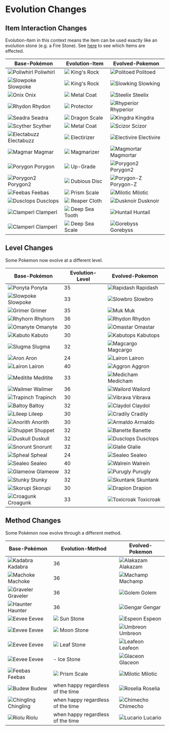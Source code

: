 
# Evolution Changes

## Item Interaction Changes

Evolution-Item in this context means the item can be used exactly like an evolution stone (e.g. a Fire Stone). See [here](item_changes.md#Modified_Items) to see which Items are effected.

Base-Pokémon            | Evolution-Item                      | Evolved-Pokemon
---                     | ---                                 | ---
![][061]     Poliwhirl  | ![][kings-rock]      King's Rock    | ![][186]        Politoed
![][079]     Slowpoke   | ![][kings-rock]      King's Rock    | ![][199]        Slowking
![][095]     Onix       | ![][metal-coat]      Metal Coat     | ![][208]        Steelix
![][112]     Rhydon     | ![][protector]       Protector      | ![][464]        Rhyperior
![][117]     Seadra     | ![][dragon-scale]    Dragon Scale   | ![][230]        Kingdra
![][123]     Scyther    | ![][metal-coat]      Metal Coat     | ![][212]        Scizor
![][125]     Electabuzz | ![][electirizer]     Electirizer    | ![][466]        Electivire
![][126]     Magmar     | ![][magmarizer]      Magmarizer     | ![][467]        Magmortar
![][137]     Porygon    | ![][up-grade]        Up-Grade       | ![][233]        Porygon2
![][233]     Porygon2   | ![][dubious-disc]    Dubious Disc   | ![][474]        Porygon-Z
![][349]     Feebas     | ![][prism-scale]     Prism Scale    | ![][350]        Milotic
![][356]     Dusclops   | ![][reaper-cloth]    Reaper Cloth   | ![][477]        Dusknoir
![][366]     Clamperl   | ![][deep-sea-scale]  Deep Sea Tooth | ![][367]        Huntail
![][366]     Clamperl   | ![][deep-sea-tooth]  Deep Sea Scale | ![][368]        Gorebyss


## Level Changes

Some Pokemon now evolve at a different level.

Base-Pokémon            | Evolution-Level | Evolved-Pokemon
---                     | ---             | ---
![][077]    Ponyta      | 35              | ![][078]    Rapidash
![][079]    Slowpoke    | 33              | ![][080]    Slowbro
![][088]    Grimer      | 35              | ![][089]    Muk
![][111]    Rhyhorn     | 36              | ![][112]    Rhydon
![][138]    Omanyte     | 30              | ![][139]    Omastar
![][140]    Kabuto      | 30              | ![][141]    Kabutops
![][218]    Slugma      | 32              | ![][219]    Magcargo
![][304]    Aron        | 24              | ![][305]    Lairon
![][305]    Lairon      | 40              | ![][306]    Aggron
![][307]    Meditite    | 33              | ![][308]    Medicham
![][320]    Wailmer     | 36              | ![][321]    Wailord
![][328]    Trapinch    | 30              | ![][329]    Vibrava
![][343]    Baltoy      | 32              | ![][344]    Claydol
![][345]    Lileep      | 30              | ![][346]    Cradily
![][347]    Anorith     | 30              | ![][348]    Armaldo
![][353]    Shuppet     | 32              | ![][354]    Banette
![][355]    Duskull     | 32              | ![][356]    Dusclops
![][361]    Snorunt     | 32              | ![][362]    Glalie
![][363]    Spheal      | 24              | ![][364]    Sealeo
![][364]    Sealeo      | 40              | ![][365]    Walrein
![][431]    Glameow     | 32              | ![][432]    Purugly
![][434]    Stunky      | 32              | ![][435]    Skuntank
![][451]    Skorupi     | 30              | ![][452]    Drapion
![][453]    Croagunk    | 33              | ![][454]    Toxicroak

## Method Changes

Some Pokémon now evolve through a different method.

Base-Pokémon            | Evolution-Method                  | Evolved-Pokemon
---                     | ---                               | ---
![][064] Kadabra        | 36                                | ![][065]    Alakazam
![][067] Machoke        | 36                                | ![][068]    Machamp
![][075] Graveler       | 36                                | ![][076]    Golem
![][093] Haunter        | 36                                | ![][094]    Gengar
![][133] Eevee          | ![][sun-stone]      Sun Stone     | ![][196]    Espeon
![][133] Eevee          | ![][moon-stone]      Moon Stone   | ![][197]    Umbreon
![][133] Eevee          | ![][leaf-stone]      Leaf Stone   | ![][470]    Leafeon
![][133] Eevee          |                    - Ice Stone    | ![][471]    Glaceon
![][349] Feebas         | ![][prism-scale]     Prism Scale  | ![][350]    Milotic
![][406] Budew          | when happy regardless of the time | ![][315]    Roselia
![][433] Chingling      | when happy regardless of the time | ![][358]    Chimecho
![][447] Riolu          | when happy regardless of the time | ![][448]    Lucario


[kings-rock]: https://raw.githubusercontent.com/PokeAPI/sprites/master/sprites/items/kings-rock.png
[metal-coat]: https://raw.githubusercontent.com/PokeAPI/sprites/master/sprites/items/metal-coat.png
[protector]: https://raw.githubusercontent.com/PokeAPI/sprites/master/sprites/items/protector.png
[dragon-scale]: https://raw.githubusercontent.com/PokeAPI/sprites/master/sprites/items/dragon-scale.png
[electirizer]: https://raw.githubusercontent.com/PokeAPI/sprites/master/sprites/items/electirizer.png
[magmarizer]: https://raw.githubusercontent.com/PokeAPI/sprites/master/sprites/items/magmarizer.png
[up-grade]: https://raw.githubusercontent.com/PokeAPI/sprites/master/sprites/items/up-grade.png
[dubious-disc]: https://raw.githubusercontent.com/PokeAPI/sprites/master/sprites/items/dubious-disc.png
[prism-scale]: https://raw.githubusercontent.com/PokeAPI/sprites/master/sprites/items/prism-scale.png
[reaper-cloth]: https://raw.githubusercontent.com/PokeAPI/sprites/master/sprites/items/reaper-cloth.png
[deep-sea-scale]: https://raw.githubusercontent.com/PokeAPI/sprites/master/sprites/items/deep-sea-scale.png
[deep-sea-tooth]: https://raw.githubusercontent.com/PokeAPI/sprites/master/sprites/items/deep-sea-tooth.png
[sun-stone]: https://raw.githubusercontent.com/PokeAPI/sprites/master/sprites/items/sun-stone.png
[moon-stone]: https://raw.githubusercontent.com/PokeAPI/sprites/master/sprites/items/moon-stone.png
[leaf-stone]: https://raw.githubusercontent.com/PokeAPI/sprites/master/sprites/items/leaf-stone.png

[001]: https://raw.githubusercontent.com/PokeAPI/sprites/master/sprites/pokemon/1.png "Bulbasaur"
[002]: https://raw.githubusercontent.com/PokeAPI/sprites/master/sprites/pokemon/2.png "Ivysaur"
[003]: https://raw.githubusercontent.com/PokeAPI/sprites/master/sprites/pokemon/3.png "Venusaur"
[004]: https://raw.githubusercontent.com/PokeAPI/sprites/master/sprites/pokemon/4.png "Charmander"
[005]: https://raw.githubusercontent.com/PokeAPI/sprites/master/sprites/pokemon/5.png "Charmeleon"
[006]: https://raw.githubusercontent.com/PokeAPI/sprites/master/sprites/pokemon/6.png "Charizard"
[007]: https://raw.githubusercontent.com/PokeAPI/sprites/master/sprites/pokemon/7.png "Squirtle"
[008]: https://raw.githubusercontent.com/PokeAPI/sprites/master/sprites/pokemon/8.png "Wartortle"
[009]: https://raw.githubusercontent.com/PokeAPI/sprites/master/sprites/pokemon/9.png "Blastoise"
[010]: https://raw.githubusercontent.com/PokeAPI/sprites/master/sprites/pokemon/10.png "Caterpie"
[011]: https://raw.githubusercontent.com/PokeAPI/sprites/master/sprites/pokemon/11.png "Metapod"
[012]: https://raw.githubusercontent.com/PokeAPI/sprites/master/sprites/pokemon/12.png "Butterfree"
[013]: https://raw.githubusercontent.com/PokeAPI/sprites/master/sprites/pokemon/13.png "Weedle"
[014]: https://raw.githubusercontent.com/PokeAPI/sprites/master/sprites/pokemon/14.png "Kakuna"
[015]: https://raw.githubusercontent.com/PokeAPI/sprites/master/sprites/pokemon/15.png "Beedrill"
[016]: https://raw.githubusercontent.com/PokeAPI/sprites/master/sprites/pokemon/16.png "Pidgey"
[017]: https://raw.githubusercontent.com/PokeAPI/sprites/master/sprites/pokemon/17.png "Pidgeotto"
[018]: https://raw.githubusercontent.com/PokeAPI/sprites/master/sprites/pokemon/18.png "Pidgeot"
[019]: https://raw.githubusercontent.com/PokeAPI/sprites/master/sprites/pokemon/19.png "Rattata"
[020]: https://raw.githubusercontent.com/PokeAPI/sprites/master/sprites/pokemon/20.png "Raticate"
[021]: https://raw.githubusercontent.com/PokeAPI/sprites/master/sprites/pokemon/21.png "Spearow"
[022]: https://raw.githubusercontent.com/PokeAPI/sprites/master/sprites/pokemon/22.png "Fearow"
[023]: https://raw.githubusercontent.com/PokeAPI/sprites/master/sprites/pokemon/23.png "Ekans"
[024]: https://raw.githubusercontent.com/PokeAPI/sprites/master/sprites/pokemon/24.png "Arbok"
[025]: https://raw.githubusercontent.com/PokeAPI/sprites/master/sprites/pokemon/25.png "Pikachu"
[026]: https://raw.githubusercontent.com/PokeAPI/sprites/master/sprites/pokemon/26.png "Raichu"
[027]: https://raw.githubusercontent.com/PokeAPI/sprites/master/sprites/pokemon/27.png "Sandshrew"
[028]: https://raw.githubusercontent.com/PokeAPI/sprites/master/sprites/pokemon/28.png "Sandslash"
[029]: https://raw.githubusercontent.com/PokeAPI/sprites/master/sprites/pokemon/29.png "Nidoran♀"
[030]: https://raw.githubusercontent.com/PokeAPI/sprites/master/sprites/pokemon/30.png "Nidorina"
[031]: https://raw.githubusercontent.com/PokeAPI/sprites/master/sprites/pokemon/31.png "Nidoqueen"
[032]: https://raw.githubusercontent.com/PokeAPI/sprites/master/sprites/pokemon/32.png "Nidoran♂"
[033]: https://raw.githubusercontent.com/PokeAPI/sprites/master/sprites/pokemon/33.png "Nidorino"
[034]: https://raw.githubusercontent.com/PokeAPI/sprites/master/sprites/pokemon/34.png "Nidoking"
[035]: https://raw.githubusercontent.com/PokeAPI/sprites/master/sprites/pokemon/35.png "Clefairy"
[036]: https://raw.githubusercontent.com/PokeAPI/sprites/master/sprites/pokemon/36.png "Clefable"
[037]: https://raw.githubusercontent.com/PokeAPI/sprites/master/sprites/pokemon/37.png "Vulpix"
[038]: https://raw.githubusercontent.com/PokeAPI/sprites/master/sprites/pokemon/38.png "Ninetales"
[039]: https://raw.githubusercontent.com/PokeAPI/sprites/master/sprites/pokemon/39.png "Jigglypuff"
[040]: https://raw.githubusercontent.com/PokeAPI/sprites/master/sprites/pokemon/40.png "Wigglytuff"
[041]: https://raw.githubusercontent.com/PokeAPI/sprites/master/sprites/pokemon/41.png "Zubat"
[042]: https://raw.githubusercontent.com/PokeAPI/sprites/master/sprites/pokemon/42.png "Golbat"
[043]: https://raw.githubusercontent.com/PokeAPI/sprites/master/sprites/pokemon/43.png "Oddish"
[044]: https://raw.githubusercontent.com/PokeAPI/sprites/master/sprites/pokemon/44.png "Gloom"
[045]: https://raw.githubusercontent.com/PokeAPI/sprites/master/sprites/pokemon/45.png "Vileplume"
[046]: https://raw.githubusercontent.com/PokeAPI/sprites/master/sprites/pokemon/46.png "Paras"
[047]: https://raw.githubusercontent.com/PokeAPI/sprites/master/sprites/pokemon/47.png "Parasect"
[048]: https://raw.githubusercontent.com/PokeAPI/sprites/master/sprites/pokemon/48.png "Venonat"
[049]: https://raw.githubusercontent.com/PokeAPI/sprites/master/sprites/pokemon/49.png "Venomoth"
[050]: https://raw.githubusercontent.com/PokeAPI/sprites/master/sprites/pokemon/50.png "Diglett"
[051]: https://raw.githubusercontent.com/PokeAPI/sprites/master/sprites/pokemon/51.png "Dugtrio"
[052]: https://raw.githubusercontent.com/PokeAPI/sprites/master/sprites/pokemon/52.png "Meowth"
[053]: https://raw.githubusercontent.com/PokeAPI/sprites/master/sprites/pokemon/53.png "Persian"
[054]: https://raw.githubusercontent.com/PokeAPI/sprites/master/sprites/pokemon/54.png "Psyduck"
[055]: https://raw.githubusercontent.com/PokeAPI/sprites/master/sprites/pokemon/55.png "Golduck"
[056]: https://raw.githubusercontent.com/PokeAPI/sprites/master/sprites/pokemon/56.png "Mankey"
[057]: https://raw.githubusercontent.com/PokeAPI/sprites/master/sprites/pokemon/57.png "Primeape"
[058]: https://raw.githubusercontent.com/PokeAPI/sprites/master/sprites/pokemon/58.png "Growlithe"
[059]: https://raw.githubusercontent.com/PokeAPI/sprites/master/sprites/pokemon/59.png "Arcanine"
[060]: https://raw.githubusercontent.com/PokeAPI/sprites/master/sprites/pokemon/60.png "Poliwag"
[061]: https://raw.githubusercontent.com/PokeAPI/sprites/master/sprites/pokemon/61.png "Poliwhirl"
[062]: https://raw.githubusercontent.com/PokeAPI/sprites/master/sprites/pokemon/62.png "Poliwrath"
[063]: https://raw.githubusercontent.com/PokeAPI/sprites/master/sprites/pokemon/63.png "Abra"
[064]: https://raw.githubusercontent.com/PokeAPI/sprites/master/sprites/pokemon/64.png "Kadabra"
[065]: https://raw.githubusercontent.com/PokeAPI/sprites/master/sprites/pokemon/65.png "Alakazam"
[066]: https://raw.githubusercontent.com/PokeAPI/sprites/master/sprites/pokemon/66.png "Machop"
[067]: https://raw.githubusercontent.com/PokeAPI/sprites/master/sprites/pokemon/67.png "Machoke"
[068]: https://raw.githubusercontent.com/PokeAPI/sprites/master/sprites/pokemon/68.png "Machamp"
[069]: https://raw.githubusercontent.com/PokeAPI/sprites/master/sprites/pokemon/69.png "Bellsprout"
[070]: https://raw.githubusercontent.com/PokeAPI/sprites/master/sprites/pokemon/70.png "Weepinbell"
[071]: https://raw.githubusercontent.com/PokeAPI/sprites/master/sprites/pokemon/71.png "Victreebel"
[072]: https://raw.githubusercontent.com/PokeAPI/sprites/master/sprites/pokemon/72.png "Tentacool"
[073]: https://raw.githubusercontent.com/PokeAPI/sprites/master/sprites/pokemon/73.png "Tentacruel"
[074]: https://raw.githubusercontent.com/PokeAPI/sprites/master/sprites/pokemon/74.png "Geodude"
[075]: https://raw.githubusercontent.com/PokeAPI/sprites/master/sprites/pokemon/75.png "Graveler"
[076]: https://raw.githubusercontent.com/PokeAPI/sprites/master/sprites/pokemon/76.png "Golem"
[077]: https://raw.githubusercontent.com/PokeAPI/sprites/master/sprites/pokemon/77.png "Ponyta"
[078]: https://raw.githubusercontent.com/PokeAPI/sprites/master/sprites/pokemon/78.png "Rapidash"
[079]: https://raw.githubusercontent.com/PokeAPI/sprites/master/sprites/pokemon/79.png "Slowpoke"
[080]: https://raw.githubusercontent.com/PokeAPI/sprites/master/sprites/pokemon/80.png "Slowbro"
[081]: https://raw.githubusercontent.com/PokeAPI/sprites/master/sprites/pokemon/81.png "Magnemite"
[082]: https://raw.githubusercontent.com/PokeAPI/sprites/master/sprites/pokemon/82.png "Magneton"
[083]: https://raw.githubusercontent.com/PokeAPI/sprites/master/sprites/pokemon/83.png "Farfetch'd"
[084]: https://raw.githubusercontent.com/PokeAPI/sprites/master/sprites/pokemon/84.png "Doduo"
[085]: https://raw.githubusercontent.com/PokeAPI/sprites/master/sprites/pokemon/85.png "Dodrio"
[086]: https://raw.githubusercontent.com/PokeAPI/sprites/master/sprites/pokemon/86.png "Seel"
[087]: https://raw.githubusercontent.com/PokeAPI/sprites/master/sprites/pokemon/87.png "Dewgong"
[088]: https://raw.githubusercontent.com/PokeAPI/sprites/master/sprites/pokemon/88.png "Grimer"
[089]: https://raw.githubusercontent.com/PokeAPI/sprites/master/sprites/pokemon/89.png "Muk"
[090]: https://raw.githubusercontent.com/PokeAPI/sprites/master/sprites/pokemon/90.png "Shellder"
[091]: https://raw.githubusercontent.com/PokeAPI/sprites/master/sprites/pokemon/91.png "Cloyster"
[092]: https://raw.githubusercontent.com/PokeAPI/sprites/master/sprites/pokemon/92.png "Gastly"
[093]: https://raw.githubusercontent.com/PokeAPI/sprites/master/sprites/pokemon/93.png "Haunter"
[094]: https://raw.githubusercontent.com/PokeAPI/sprites/master/sprites/pokemon/94.png "Gengar"
[095]: https://raw.githubusercontent.com/PokeAPI/sprites/master/sprites/pokemon/95.png "Onix"
[096]: https://raw.githubusercontent.com/PokeAPI/sprites/master/sprites/pokemon/96.png "Drowzee"
[097]: https://raw.githubusercontent.com/PokeAPI/sprites/master/sprites/pokemon/97.png "Hypno"
[098]: https://raw.githubusercontent.com/PokeAPI/sprites/master/sprites/pokemon/98.png "Krabby"
[099]: https://raw.githubusercontent.com/PokeAPI/sprites/master/sprites/pokemon/99.png "Kingler"
[100]: https://raw.githubusercontent.com/PokeAPI/sprites/master/sprites/pokemon/100.png "Voltorb"
[101]: https://raw.githubusercontent.com/PokeAPI/sprites/master/sprites/pokemon/101.png "Electrode"
[102]: https://raw.githubusercontent.com/PokeAPI/sprites/master/sprites/pokemon/102.png "Exeggcute"
[103]: https://raw.githubusercontent.com/PokeAPI/sprites/master/sprites/pokemon/103.png "Exeggutor"
[104]: https://raw.githubusercontent.com/PokeAPI/sprites/master/sprites/pokemon/104.png "Cubone"
[105]: https://raw.githubusercontent.com/PokeAPI/sprites/master/sprites/pokemon/105.png "Marowak"
[106]: https://raw.githubusercontent.com/PokeAPI/sprites/master/sprites/pokemon/106.png "Hitmonlee"
[107]: https://raw.githubusercontent.com/PokeAPI/sprites/master/sprites/pokemon/107.png "Hitmonchan"
[108]: https://raw.githubusercontent.com/PokeAPI/sprites/master/sprites/pokemon/108.png "Lickitung"
[109]: https://raw.githubusercontent.com/PokeAPI/sprites/master/sprites/pokemon/109.png "Koffing"
[110]: https://raw.githubusercontent.com/PokeAPI/sprites/master/sprites/pokemon/110.png "Weezing"
[111]: https://raw.githubusercontent.com/PokeAPI/sprites/master/sprites/pokemon/111.png "Rhyhorn"
[112]: https://raw.githubusercontent.com/PokeAPI/sprites/master/sprites/pokemon/112.png "Rhydon"
[113]: https://raw.githubusercontent.com/PokeAPI/sprites/master/sprites/pokemon/113.png "Chansey"
[114]: https://raw.githubusercontent.com/PokeAPI/sprites/master/sprites/pokemon/114.png "Tangela"
[115]: https://raw.githubusercontent.com/PokeAPI/sprites/master/sprites/pokemon/115.png "Kangaskhan"
[116]: https://raw.githubusercontent.com/PokeAPI/sprites/master/sprites/pokemon/116.png "Horsea"
[117]: https://raw.githubusercontent.com/PokeAPI/sprites/master/sprites/pokemon/117.png "Seadra"
[118]: https://raw.githubusercontent.com/PokeAPI/sprites/master/sprites/pokemon/118.png "Goldeen"
[119]: https://raw.githubusercontent.com/PokeAPI/sprites/master/sprites/pokemon/119.png "Seaking"
[120]: https://raw.githubusercontent.com/PokeAPI/sprites/master/sprites/pokemon/120.png "Staryu"
[121]: https://raw.githubusercontent.com/PokeAPI/sprites/master/sprites/pokemon/121.png "Starmie"
[122]: https://raw.githubusercontent.com/PokeAPI/sprites/master/sprites/pokemon/122.png "Mr. Mime"
[123]: https://raw.githubusercontent.com/PokeAPI/sprites/master/sprites/pokemon/123.png "Scyther"
[124]: https://raw.githubusercontent.com/PokeAPI/sprites/master/sprites/pokemon/124.png "Jynx"
[125]: https://raw.githubusercontent.com/PokeAPI/sprites/master/sprites/pokemon/125.png "Electabuzz"
[126]: https://raw.githubusercontent.com/PokeAPI/sprites/master/sprites/pokemon/126.png "Magmar"
[127]: https://raw.githubusercontent.com/PokeAPI/sprites/master/sprites/pokemon/127.png "Pinsir"
[128]: https://raw.githubusercontent.com/PokeAPI/sprites/master/sprites/pokemon/128.png "Tauros"
[129]: https://raw.githubusercontent.com/PokeAPI/sprites/master/sprites/pokemon/129.png "Magikarp"
[130]: https://raw.githubusercontent.com/PokeAPI/sprites/master/sprites/pokemon/130.png "Gyarados"
[131]: https://raw.githubusercontent.com/PokeAPI/sprites/master/sprites/pokemon/131.png "Lapras"
[132]: https://raw.githubusercontent.com/PokeAPI/sprites/master/sprites/pokemon/132.png "Ditto"
[133]: https://raw.githubusercontent.com/PokeAPI/sprites/master/sprites/pokemon/133.png "Eevee"
[134]: https://raw.githubusercontent.com/PokeAPI/sprites/master/sprites/pokemon/134.png "Vaporeon"
[135]: https://raw.githubusercontent.com/PokeAPI/sprites/master/sprites/pokemon/135.png "Jolteon"
[136]: https://raw.githubusercontent.com/PokeAPI/sprites/master/sprites/pokemon/136.png "Flareon"
[137]: https://raw.githubusercontent.com/PokeAPI/sprites/master/sprites/pokemon/137.png "Porygon"
[138]: https://raw.githubusercontent.com/PokeAPI/sprites/master/sprites/pokemon/138.png "Omanyte"
[139]: https://raw.githubusercontent.com/PokeAPI/sprites/master/sprites/pokemon/139.png "Omastar"
[140]: https://raw.githubusercontent.com/PokeAPI/sprites/master/sprites/pokemon/140.png "Kabuto"
[141]: https://raw.githubusercontent.com/PokeAPI/sprites/master/sprites/pokemon/141.png "Kabutops"
[142]: https://raw.githubusercontent.com/PokeAPI/sprites/master/sprites/pokemon/142.png "Aerodactyl"
[143]: https://raw.githubusercontent.com/PokeAPI/sprites/master/sprites/pokemon/143.png "Snorlax"
[144]: https://raw.githubusercontent.com/PokeAPI/sprites/master/sprites/pokemon/144.png "Articuno"
[145]: https://raw.githubusercontent.com/PokeAPI/sprites/master/sprites/pokemon/145.png "Zapdos"
[146]: https://raw.githubusercontent.com/PokeAPI/sprites/master/sprites/pokemon/146.png "Moltres"
[147]: https://raw.githubusercontent.com/PokeAPI/sprites/master/sprites/pokemon/147.png "Dratini"
[148]: https://raw.githubusercontent.com/PokeAPI/sprites/master/sprites/pokemon/148.png "Dragonair"
[149]: https://raw.githubusercontent.com/PokeAPI/sprites/master/sprites/pokemon/149.png "Dragonite"
[150]: https://raw.githubusercontent.com/PokeAPI/sprites/master/sprites/pokemon/150.png "Mewtwo"
[151]: https://raw.githubusercontent.com/PokeAPI/sprites/master/sprites/pokemon/151.png "Mew"
[152]: https://raw.githubusercontent.com/PokeAPI/sprites/master/sprites/pokemon/152.png "Chikorita"
[153]: https://raw.githubusercontent.com/PokeAPI/sprites/master/sprites/pokemon/153.png "Bayleef"
[154]: https://raw.githubusercontent.com/PokeAPI/sprites/master/sprites/pokemon/154.png "Meganium"
[155]: https://raw.githubusercontent.com/PokeAPI/sprites/master/sprites/pokemon/155.png "Cyndaquil"
[156]: https://raw.githubusercontent.com/PokeAPI/sprites/master/sprites/pokemon/156.png "Quilava"
[157]: https://raw.githubusercontent.com/PokeAPI/sprites/master/sprites/pokemon/157.png "Typhlosion"
[158]: https://raw.githubusercontent.com/PokeAPI/sprites/master/sprites/pokemon/158.png "Totodile"
[159]: https://raw.githubusercontent.com/PokeAPI/sprites/master/sprites/pokemon/159.png "Croconaw"
[160]: https://raw.githubusercontent.com/PokeAPI/sprites/master/sprites/pokemon/160.png "Feraligatr"
[161]: https://raw.githubusercontent.com/PokeAPI/sprites/master/sprites/pokemon/161.png "Sentret"
[162]: https://raw.githubusercontent.com/PokeAPI/sprites/master/sprites/pokemon/162.png "Furret"
[163]: https://raw.githubusercontent.com/PokeAPI/sprites/master/sprites/pokemon/163.png "Hoothoot"
[164]: https://raw.githubusercontent.com/PokeAPI/sprites/master/sprites/pokemon/164.png "Noctowl"
[165]: https://raw.githubusercontent.com/PokeAPI/sprites/master/sprites/pokemon/165.png "Ledyba"
[166]: https://raw.githubusercontent.com/PokeAPI/sprites/master/sprites/pokemon/166.png "Ledian"
[167]: https://raw.githubusercontent.com/PokeAPI/sprites/master/sprites/pokemon/167.png "Spinarak"
[168]: https://raw.githubusercontent.com/PokeAPI/sprites/master/sprites/pokemon/168.png "Ariados"
[169]: https://raw.githubusercontent.com/PokeAPI/sprites/master/sprites/pokemon/169.png "Crobat"
[170]: https://raw.githubusercontent.com/PokeAPI/sprites/master/sprites/pokemon/170.png "Chinchou"
[171]: https://raw.githubusercontent.com/PokeAPI/sprites/master/sprites/pokemon/171.png "Lanturn"
[172]: https://raw.githubusercontent.com/PokeAPI/sprites/master/sprites/pokemon/172.png "Pichu"
[173]: https://raw.githubusercontent.com/PokeAPI/sprites/master/sprites/pokemon/173.png "Cleffa"
[174]: https://raw.githubusercontent.com/PokeAPI/sprites/master/sprites/pokemon/174.png "Igglybuff"
[175]: https://raw.githubusercontent.com/PokeAPI/sprites/master/sprites/pokemon/175.png "Togepi"
[176]: https://raw.githubusercontent.com/PokeAPI/sprites/master/sprites/pokemon/176.png "Togetic"
[177]: https://raw.githubusercontent.com/PokeAPI/sprites/master/sprites/pokemon/177.png "Natu"
[178]: https://raw.githubusercontent.com/PokeAPI/sprites/master/sprites/pokemon/178.png "Xatu"
[179]: https://raw.githubusercontent.com/PokeAPI/sprites/master/sprites/pokemon/179.png "Mareep"
[180]: https://raw.githubusercontent.com/PokeAPI/sprites/master/sprites/pokemon/180.png "Flaaffy"
[181]: https://raw.githubusercontent.com/PokeAPI/sprites/master/sprites/pokemon/181.png "Ampharos"
[182]: https://raw.githubusercontent.com/PokeAPI/sprites/master/sprites/pokemon/182.png "Bellossom"
[183]: https://raw.githubusercontent.com/PokeAPI/sprites/master/sprites/pokemon/183.png "Marill"
[184]: https://raw.githubusercontent.com/PokeAPI/sprites/master/sprites/pokemon/184.png "Azumarill"
[185]: https://raw.githubusercontent.com/PokeAPI/sprites/master/sprites/pokemon/185.png "Sudowoodo"
[186]: https://raw.githubusercontent.com/PokeAPI/sprites/master/sprites/pokemon/186.png "Politoed"
[187]: https://raw.githubusercontent.com/PokeAPI/sprites/master/sprites/pokemon/187.png "Hoppip"
[188]: https://raw.githubusercontent.com/PokeAPI/sprites/master/sprites/pokemon/188.png "Skiploom"
[189]: https://raw.githubusercontent.com/PokeAPI/sprites/master/sprites/pokemon/189.png "Jumpluff"
[190]: https://raw.githubusercontent.com/PokeAPI/sprites/master/sprites/pokemon/190.png "Aipom"
[191]: https://raw.githubusercontent.com/PokeAPI/sprites/master/sprites/pokemon/191.png "Sunkern"
[192]: https://raw.githubusercontent.com/PokeAPI/sprites/master/sprites/pokemon/192.png "Sunflora"
[193]: https://raw.githubusercontent.com/PokeAPI/sprites/master/sprites/pokemon/193.png "Yanma"
[194]: https://raw.githubusercontent.com/PokeAPI/sprites/master/sprites/pokemon/194.png "Wooper"
[195]: https://raw.githubusercontent.com/PokeAPI/sprites/master/sprites/pokemon/195.png "Quagsire"
[196]: https://raw.githubusercontent.com/PokeAPI/sprites/master/sprites/pokemon/196.png "Espeon"
[197]: https://raw.githubusercontent.com/PokeAPI/sprites/master/sprites/pokemon/197.png "Umbreon"
[198]: https://raw.githubusercontent.com/PokeAPI/sprites/master/sprites/pokemon/198.png "Murkrow"
[199]: https://raw.githubusercontent.com/PokeAPI/sprites/master/sprites/pokemon/199.png "Slowking"
[200]: https://raw.githubusercontent.com/PokeAPI/sprites/master/sprites/pokemon/200.png "Misdreavus"
[201]: https://raw.githubusercontent.com/PokeAPI/sprites/master/sprites/pokemon/201.png "Unown"
[202]: https://raw.githubusercontent.com/PokeAPI/sprites/master/sprites/pokemon/202.png "Wobbuffet"
[203]: https://raw.githubusercontent.com/PokeAPI/sprites/master/sprites/pokemon/203.png "Girafarig"
[204]: https://raw.githubusercontent.com/PokeAPI/sprites/master/sprites/pokemon/204.png "Pineco"
[205]: https://raw.githubusercontent.com/PokeAPI/sprites/master/sprites/pokemon/205.png "Forretress"
[206]: https://raw.githubusercontent.com/PokeAPI/sprites/master/sprites/pokemon/206.png "Dunsparce"
[207]: https://raw.githubusercontent.com/PokeAPI/sprites/master/sprites/pokemon/207.png "Gligar"
[208]: https://raw.githubusercontent.com/PokeAPI/sprites/master/sprites/pokemon/208.png "Steelix"
[209]: https://raw.githubusercontent.com/PokeAPI/sprites/master/sprites/pokemon/209.png "Snubbull"
[210]: https://raw.githubusercontent.com/PokeAPI/sprites/master/sprites/pokemon/210.png "Granbull"
[211]: https://raw.githubusercontent.com/PokeAPI/sprites/master/sprites/pokemon/211.png "Qwilfish"
[212]: https://raw.githubusercontent.com/PokeAPI/sprites/master/sprites/pokemon/212.png "Scizor"
[213]: https://raw.githubusercontent.com/PokeAPI/sprites/master/sprites/pokemon/213.png "Shuckle"
[214]: https://raw.githubusercontent.com/PokeAPI/sprites/master/sprites/pokemon/214.png "Heracross"
[215]: https://raw.githubusercontent.com/PokeAPI/sprites/master/sprites/pokemon/215.png "Sneasel"
[216]: https://raw.githubusercontent.com/PokeAPI/sprites/master/sprites/pokemon/216.png "Teddiursa"
[217]: https://raw.githubusercontent.com/PokeAPI/sprites/master/sprites/pokemon/217.png "Ursaring"
[218]: https://raw.githubusercontent.com/PokeAPI/sprites/master/sprites/pokemon/218.png "Slugma"
[219]: https://raw.githubusercontent.com/PokeAPI/sprites/master/sprites/pokemon/219.png "Magcargo"
[220]: https://raw.githubusercontent.com/PokeAPI/sprites/master/sprites/pokemon/220.png "Swinub"
[221]: https://raw.githubusercontent.com/PokeAPI/sprites/master/sprites/pokemon/221.png "Piloswine"
[222]: https://raw.githubusercontent.com/PokeAPI/sprites/master/sprites/pokemon/222.png "Corsola"
[223]: https://raw.githubusercontent.com/PokeAPI/sprites/master/sprites/pokemon/223.png "Remoraid"
[224]: https://raw.githubusercontent.com/PokeAPI/sprites/master/sprites/pokemon/224.png "Octillery"
[225]: https://raw.githubusercontent.com/PokeAPI/sprites/master/sprites/pokemon/225.png "Delibird"
[226]: https://raw.githubusercontent.com/PokeAPI/sprites/master/sprites/pokemon/226.png "Mantine"
[227]: https://raw.githubusercontent.com/PokeAPI/sprites/master/sprites/pokemon/227.png "Skarmory"
[228]: https://raw.githubusercontent.com/PokeAPI/sprites/master/sprites/pokemon/228.png "Houndour"
[229]: https://raw.githubusercontent.com/PokeAPI/sprites/master/sprites/pokemon/229.png "Houndoom"
[230]: https://raw.githubusercontent.com/PokeAPI/sprites/master/sprites/pokemon/230.png "Kingdra"
[231]: https://raw.githubusercontent.com/PokeAPI/sprites/master/sprites/pokemon/231.png "Phanpy"
[232]: https://raw.githubusercontent.com/PokeAPI/sprites/master/sprites/pokemon/232.png "Donphan"
[233]: https://raw.githubusercontent.com/PokeAPI/sprites/master/sprites/pokemon/233.png "Porygon2"
[234]: https://raw.githubusercontent.com/PokeAPI/sprites/master/sprites/pokemon/234.png "Stantler"
[235]: https://raw.githubusercontent.com/PokeAPI/sprites/master/sprites/pokemon/235.png "Smeargle"
[236]: https://raw.githubusercontent.com/PokeAPI/sprites/master/sprites/pokemon/236.png "Tyrogue"
[237]: https://raw.githubusercontent.com/PokeAPI/sprites/master/sprites/pokemon/237.png "Hitmontop"
[238]: https://raw.githubusercontent.com/PokeAPI/sprites/master/sprites/pokemon/238.png "Smoochum"
[239]: https://raw.githubusercontent.com/PokeAPI/sprites/master/sprites/pokemon/239.png "Elekid"
[240]: https://raw.githubusercontent.com/PokeAPI/sprites/master/sprites/pokemon/240.png "Magby"
[241]: https://raw.githubusercontent.com/PokeAPI/sprites/master/sprites/pokemon/241.png "Miltank"
[242]: https://raw.githubusercontent.com/PokeAPI/sprites/master/sprites/pokemon/242.png "Blissey"
[243]: https://raw.githubusercontent.com/PokeAPI/sprites/master/sprites/pokemon/243.png "Raikou"
[244]: https://raw.githubusercontent.com/PokeAPI/sprites/master/sprites/pokemon/244.png "Entei"
[245]: https://raw.githubusercontent.com/PokeAPI/sprites/master/sprites/pokemon/245.png "Suicune"
[246]: https://raw.githubusercontent.com/PokeAPI/sprites/master/sprites/pokemon/246.png "Larvitar"
[247]: https://raw.githubusercontent.com/PokeAPI/sprites/master/sprites/pokemon/247.png "Pupitar"
[248]: https://raw.githubusercontent.com/PokeAPI/sprites/master/sprites/pokemon/248.png "Tyranitar"
[249]: https://raw.githubusercontent.com/PokeAPI/sprites/master/sprites/pokemon/249.png "Lugia"
[250]: https://raw.githubusercontent.com/PokeAPI/sprites/master/sprites/pokemon/250.png "Ho-Oh"
[251]: https://raw.githubusercontent.com/PokeAPI/sprites/master/sprites/pokemon/251.png "Celebi"
[252]: https://raw.githubusercontent.com/PokeAPI/sprites/master/sprites/pokemon/252.png "Treecko"
[253]: https://raw.githubusercontent.com/PokeAPI/sprites/master/sprites/pokemon/253.png "Grovyle"
[254]: https://raw.githubusercontent.com/PokeAPI/sprites/master/sprites/pokemon/254.png "Sceptile"
[255]: https://raw.githubusercontent.com/PokeAPI/sprites/master/sprites/pokemon/255.png "Torchic"
[256]: https://raw.githubusercontent.com/PokeAPI/sprites/master/sprites/pokemon/256.png "Combusken"
[257]: https://raw.githubusercontent.com/PokeAPI/sprites/master/sprites/pokemon/257.png "Blaziken"
[258]: https://raw.githubusercontent.com/PokeAPI/sprites/master/sprites/pokemon/258.png "Mudkip"
[259]: https://raw.githubusercontent.com/PokeAPI/sprites/master/sprites/pokemon/259.png "Marshtomp"
[260]: https://raw.githubusercontent.com/PokeAPI/sprites/master/sprites/pokemon/260.png "Swampert"
[261]: https://raw.githubusercontent.com/PokeAPI/sprites/master/sprites/pokemon/261.png "Poochyena"
[262]: https://raw.githubusercontent.com/PokeAPI/sprites/master/sprites/pokemon/262.png "Mightyena"
[263]: https://raw.githubusercontent.com/PokeAPI/sprites/master/sprites/pokemon/263.png "Zigzagoon"
[264]: https://raw.githubusercontent.com/PokeAPI/sprites/master/sprites/pokemon/264.png "Linoone"
[265]: https://raw.githubusercontent.com/PokeAPI/sprites/master/sprites/pokemon/265.png "Wurmple"
[266]: https://raw.githubusercontent.com/PokeAPI/sprites/master/sprites/pokemon/266.png "Silcoon"
[267]: https://raw.githubusercontent.com/PokeAPI/sprites/master/sprites/pokemon/267.png "Beautifly"
[268]: https://raw.githubusercontent.com/PokeAPI/sprites/master/sprites/pokemon/268.png "Cascoon"
[269]: https://raw.githubusercontent.com/PokeAPI/sprites/master/sprites/pokemon/269.png "Dustox"
[270]: https://raw.githubusercontent.com/PokeAPI/sprites/master/sprites/pokemon/270.png "Lotad"
[271]: https://raw.githubusercontent.com/PokeAPI/sprites/master/sprites/pokemon/271.png "Lombre"
[272]: https://raw.githubusercontent.com/PokeAPI/sprites/master/sprites/pokemon/272.png "Ludicolo"
[273]: https://raw.githubusercontent.com/PokeAPI/sprites/master/sprites/pokemon/273.png "Seedot"
[274]: https://raw.githubusercontent.com/PokeAPI/sprites/master/sprites/pokemon/274.png "Nuzleaf"
[275]: https://raw.githubusercontent.com/PokeAPI/sprites/master/sprites/pokemon/275.png "Shiftry"
[276]: https://raw.githubusercontent.com/PokeAPI/sprites/master/sprites/pokemon/276.png "Taillow"
[277]: https://raw.githubusercontent.com/PokeAPI/sprites/master/sprites/pokemon/277.png "Swellow"
[278]: https://raw.githubusercontent.com/PokeAPI/sprites/master/sprites/pokemon/278.png "Wingull"
[279]: https://raw.githubusercontent.com/PokeAPI/sprites/master/sprites/pokemon/279.png "Pelipper"
[280]: https://raw.githubusercontent.com/PokeAPI/sprites/master/sprites/pokemon/280.png "Ralts"
[281]: https://raw.githubusercontent.com/PokeAPI/sprites/master/sprites/pokemon/281.png "Kirlia"
[282]: https://raw.githubusercontent.com/PokeAPI/sprites/master/sprites/pokemon/282.png "Gardevoir"
[283]: https://raw.githubusercontent.com/PokeAPI/sprites/master/sprites/pokemon/283.png "Surskit"
[284]: https://raw.githubusercontent.com/PokeAPI/sprites/master/sprites/pokemon/284.png "Masquerain"
[285]: https://raw.githubusercontent.com/PokeAPI/sprites/master/sprites/pokemon/285.png "Shroomish"
[286]: https://raw.githubusercontent.com/PokeAPI/sprites/master/sprites/pokemon/286.png "Breloom"
[287]: https://raw.githubusercontent.com/PokeAPI/sprites/master/sprites/pokemon/287.png "Slakoth"
[288]: https://raw.githubusercontent.com/PokeAPI/sprites/master/sprites/pokemon/288.png "Vigoroth"
[289]: https://raw.githubusercontent.com/PokeAPI/sprites/master/sprites/pokemon/289.png "Slaking"
[290]: https://raw.githubusercontent.com/PokeAPI/sprites/master/sprites/pokemon/290.png "Nincada"
[291]: https://raw.githubusercontent.com/PokeAPI/sprites/master/sprites/pokemon/291.png "Ninjask"
[292]: https://raw.githubusercontent.com/PokeAPI/sprites/master/sprites/pokemon/292.png "Shedinja"
[293]: https://raw.githubusercontent.com/PokeAPI/sprites/master/sprites/pokemon/293.png "Whismur"
[294]: https://raw.githubusercontent.com/PokeAPI/sprites/master/sprites/pokemon/294.png "Loudred"
[295]: https://raw.githubusercontent.com/PokeAPI/sprites/master/sprites/pokemon/295.png "Exploud"
[296]: https://raw.githubusercontent.com/PokeAPI/sprites/master/sprites/pokemon/296.png "Makuhita"
[297]: https://raw.githubusercontent.com/PokeAPI/sprites/master/sprites/pokemon/297.png "Hariyama"
[298]: https://raw.githubusercontent.com/PokeAPI/sprites/master/sprites/pokemon/298.png "Azurill"
[299]: https://raw.githubusercontent.com/PokeAPI/sprites/master/sprites/pokemon/299.png "Nosepass"
[300]: https://raw.githubusercontent.com/PokeAPI/sprites/master/sprites/pokemon/300.png "Skitty"
[301]: https://raw.githubusercontent.com/PokeAPI/sprites/master/sprites/pokemon/301.png "Delcatty"
[302]: https://raw.githubusercontent.com/PokeAPI/sprites/master/sprites/pokemon/302.png "Sableye"
[303]: https://raw.githubusercontent.com/PokeAPI/sprites/master/sprites/pokemon/303.png "Mawile"
[304]: https://raw.githubusercontent.com/PokeAPI/sprites/master/sprites/pokemon/304.png "Aron"
[305]: https://raw.githubusercontent.com/PokeAPI/sprites/master/sprites/pokemon/305.png "Lairon"
[306]: https://raw.githubusercontent.com/PokeAPI/sprites/master/sprites/pokemon/306.png "Aggron"
[307]: https://raw.githubusercontent.com/PokeAPI/sprites/master/sprites/pokemon/307.png "Meditite"
[308]: https://raw.githubusercontent.com/PokeAPI/sprites/master/sprites/pokemon/308.png "Medicham"
[309]: https://raw.githubusercontent.com/PokeAPI/sprites/master/sprites/pokemon/309.png "Electrike"
[310]: https://raw.githubusercontent.com/PokeAPI/sprites/master/sprites/pokemon/310.png "Manectric"
[311]: https://raw.githubusercontent.com/PokeAPI/sprites/master/sprites/pokemon/311.png "Plusle"
[312]: https://raw.githubusercontent.com/PokeAPI/sprites/master/sprites/pokemon/312.png "Minun"
[313]: https://raw.githubusercontent.com/PokeAPI/sprites/master/sprites/pokemon/313.png "Volbeat"
[314]: https://raw.githubusercontent.com/PokeAPI/sprites/master/sprites/pokemon/314.png "Illumise"
[315]: https://raw.githubusercontent.com/PokeAPI/sprites/master/sprites/pokemon/315.png "Roselia"
[316]: https://raw.githubusercontent.com/PokeAPI/sprites/master/sprites/pokemon/316.png "Gulpin"
[317]: https://raw.githubusercontent.com/PokeAPI/sprites/master/sprites/pokemon/317.png "Swalot"
[318]: https://raw.githubusercontent.com/PokeAPI/sprites/master/sprites/pokemon/318.png "Carvanha"
[319]: https://raw.githubusercontent.com/PokeAPI/sprites/master/sprites/pokemon/319.png "Sharpedo"
[320]: https://raw.githubusercontent.com/PokeAPI/sprites/master/sprites/pokemon/320.png "Wailmer"
[321]: https://raw.githubusercontent.com/PokeAPI/sprites/master/sprites/pokemon/321.png "Wailord"
[322]: https://raw.githubusercontent.com/PokeAPI/sprites/master/sprites/pokemon/322.png "Numel"
[323]: https://raw.githubusercontent.com/PokeAPI/sprites/master/sprites/pokemon/323.png "Camerupt"
[324]: https://raw.githubusercontent.com/PokeAPI/sprites/master/sprites/pokemon/324.png "Torkoal"
[325]: https://raw.githubusercontent.com/PokeAPI/sprites/master/sprites/pokemon/325.png "Spoink"
[326]: https://raw.githubusercontent.com/PokeAPI/sprites/master/sprites/pokemon/326.png "Grumpig"
[327]: https://raw.githubusercontent.com/PokeAPI/sprites/master/sprites/pokemon/327.png "Spinda"
[328]: https://raw.githubusercontent.com/PokeAPI/sprites/master/sprites/pokemon/328.png "Trapinch"
[329]: https://raw.githubusercontent.com/PokeAPI/sprites/master/sprites/pokemon/329.png "Vibrava"
[330]: https://raw.githubusercontent.com/PokeAPI/sprites/master/sprites/pokemon/330.png "Flygon"
[331]: https://raw.githubusercontent.com/PokeAPI/sprites/master/sprites/pokemon/331.png "Cacnea"
[332]: https://raw.githubusercontent.com/PokeAPI/sprites/master/sprites/pokemon/332.png "Cacturne"
[333]: https://raw.githubusercontent.com/PokeAPI/sprites/master/sprites/pokemon/333.png "Swablu"
[334]: https://raw.githubusercontent.com/PokeAPI/sprites/master/sprites/pokemon/334.png "Altaria"
[335]: https://raw.githubusercontent.com/PokeAPI/sprites/master/sprites/pokemon/335.png "Zangoose"
[336]: https://raw.githubusercontent.com/PokeAPI/sprites/master/sprites/pokemon/336.png "Seviper"
[337]: https://raw.githubusercontent.com/PokeAPI/sprites/master/sprites/pokemon/337.png "Lunatone"
[338]: https://raw.githubusercontent.com/PokeAPI/sprites/master/sprites/pokemon/338.png "Solrock"
[339]: https://raw.githubusercontent.com/PokeAPI/sprites/master/sprites/pokemon/339.png "Barboach"
[340]: https://raw.githubusercontent.com/PokeAPI/sprites/master/sprites/pokemon/340.png "Whiscash"
[341]: https://raw.githubusercontent.com/PokeAPI/sprites/master/sprites/pokemon/341.png "Corphish"
[342]: https://raw.githubusercontent.com/PokeAPI/sprites/master/sprites/pokemon/342.png "Crawdaunt"
[343]: https://raw.githubusercontent.com/PokeAPI/sprites/master/sprites/pokemon/343.png "Baltoy"
[344]: https://raw.githubusercontent.com/PokeAPI/sprites/master/sprites/pokemon/344.png "Claydol"
[345]: https://raw.githubusercontent.com/PokeAPI/sprites/master/sprites/pokemon/345.png "Lileep"
[346]: https://raw.githubusercontent.com/PokeAPI/sprites/master/sprites/pokemon/346.png "Cradily"
[347]: https://raw.githubusercontent.com/PokeAPI/sprites/master/sprites/pokemon/347.png "Anorith"
[348]: https://raw.githubusercontent.com/PokeAPI/sprites/master/sprites/pokemon/348.png "Armaldo"
[349]: https://raw.githubusercontent.com/PokeAPI/sprites/master/sprites/pokemon/349.png "Feebas"
[350]: https://raw.githubusercontent.com/PokeAPI/sprites/master/sprites/pokemon/350.png "Milotic"
[351]: https://raw.githubusercontent.com/PokeAPI/sprites/master/sprites/pokemon/351.png "Castform"
[352]: https://raw.githubusercontent.com/PokeAPI/sprites/master/sprites/pokemon/352.png "Kecleon"
[353]: https://raw.githubusercontent.com/PokeAPI/sprites/master/sprites/pokemon/353.png "Shuppet"
[354]: https://raw.githubusercontent.com/PokeAPI/sprites/master/sprites/pokemon/354.png "Banette"
[355]: https://raw.githubusercontent.com/PokeAPI/sprites/master/sprites/pokemon/355.png "Duskull"
[356]: https://raw.githubusercontent.com/PokeAPI/sprites/master/sprites/pokemon/356.png "Dusclops"
[357]: https://raw.githubusercontent.com/PokeAPI/sprites/master/sprites/pokemon/357.png "Tropius"
[358]: https://raw.githubusercontent.com/PokeAPI/sprites/master/sprites/pokemon/358.png "Chimecho"
[359]: https://raw.githubusercontent.com/PokeAPI/sprites/master/sprites/pokemon/359.png "Absol"
[360]: https://raw.githubusercontent.com/PokeAPI/sprites/master/sprites/pokemon/360.png "Wynaut"
[361]: https://raw.githubusercontent.com/PokeAPI/sprites/master/sprites/pokemon/361.png "Snorunt"
[362]: https://raw.githubusercontent.com/PokeAPI/sprites/master/sprites/pokemon/362.png "Glalie"
[363]: https://raw.githubusercontent.com/PokeAPI/sprites/master/sprites/pokemon/363.png "Spheal"
[364]: https://raw.githubusercontent.com/PokeAPI/sprites/master/sprites/pokemon/364.png "Sealeo"
[365]: https://raw.githubusercontent.com/PokeAPI/sprites/master/sprites/pokemon/365.png "Walrein"
[366]: https://raw.githubusercontent.com/PokeAPI/sprites/master/sprites/pokemon/366.png "Clamperl"
[367]: https://raw.githubusercontent.com/PokeAPI/sprites/master/sprites/pokemon/367.png "Huntail"
[368]: https://raw.githubusercontent.com/PokeAPI/sprites/master/sprites/pokemon/368.png "Gorebyss"
[369]: https://raw.githubusercontent.com/PokeAPI/sprites/master/sprites/pokemon/369.png "Relicanth"
[370]: https://raw.githubusercontent.com/PokeAPI/sprites/master/sprites/pokemon/370.png "Luvdisc"
[371]: https://raw.githubusercontent.com/PokeAPI/sprites/master/sprites/pokemon/371.png "Bagon"
[372]: https://raw.githubusercontent.com/PokeAPI/sprites/master/sprites/pokemon/372.png "Shelgon"
[373]: https://raw.githubusercontent.com/PokeAPI/sprites/master/sprites/pokemon/373.png "Salamence"
[374]: https://raw.githubusercontent.com/PokeAPI/sprites/master/sprites/pokemon/374.png "Beldum"
[375]: https://raw.githubusercontent.com/PokeAPI/sprites/master/sprites/pokemon/375.png "Metang"
[376]: https://raw.githubusercontent.com/PokeAPI/sprites/master/sprites/pokemon/376.png "Metagross"
[377]: https://raw.githubusercontent.com/PokeAPI/sprites/master/sprites/pokemon/377.png "Regirock"
[378]: https://raw.githubusercontent.com/PokeAPI/sprites/master/sprites/pokemon/378.png "Regice"
[379]: https://raw.githubusercontent.com/PokeAPI/sprites/master/sprites/pokemon/379.png "Registeel"
[380]: https://raw.githubusercontent.com/PokeAPI/sprites/master/sprites/pokemon/380.png "Latias"
[381]: https://raw.githubusercontent.com/PokeAPI/sprites/master/sprites/pokemon/381.png "Latios"
[382]: https://raw.githubusercontent.com/PokeAPI/sprites/master/sprites/pokemon/382.png "Kyogre"
[383]: https://raw.githubusercontent.com/PokeAPI/sprites/master/sprites/pokemon/383.png "Groudon"
[384]: https://raw.githubusercontent.com/PokeAPI/sprites/master/sprites/pokemon/384.png "Rayquaza"
[385]: https://raw.githubusercontent.com/PokeAPI/sprites/master/sprites/pokemon/385.png "Jirachi"
[386]: https://raw.githubusercontent.com/PokeAPI/sprites/master/sprites/pokemon/386.png "Deoxys"
[387]: https://raw.githubusercontent.com/PokeAPI/sprites/master/sprites/pokemon/387.png "Turtwig"
[388]: https://raw.githubusercontent.com/PokeAPI/sprites/master/sprites/pokemon/388.png "Grotle"
[389]: https://raw.githubusercontent.com/PokeAPI/sprites/master/sprites/pokemon/389.png "Torterra"
[390]: https://raw.githubusercontent.com/PokeAPI/sprites/master/sprites/pokemon/390.png "Chimchar"
[391]: https://raw.githubusercontent.com/PokeAPI/sprites/master/sprites/pokemon/391.png "Monferno"
[392]: https://raw.githubusercontent.com/PokeAPI/sprites/master/sprites/pokemon/392.png "Infernape"
[393]: https://raw.githubusercontent.com/PokeAPI/sprites/master/sprites/pokemon/393.png "Piplup"
[394]: https://raw.githubusercontent.com/PokeAPI/sprites/master/sprites/pokemon/394.png "Prinplup"
[395]: https://raw.githubusercontent.com/PokeAPI/sprites/master/sprites/pokemon/395.png "Empoleon"
[396]: https://raw.githubusercontent.com/PokeAPI/sprites/master/sprites/pokemon/396.png "Starly"
[397]: https://raw.githubusercontent.com/PokeAPI/sprites/master/sprites/pokemon/397.png "Staravia"
[398]: https://raw.githubusercontent.com/PokeAPI/sprites/master/sprites/pokemon/398.png "Staraptor"
[399]: https://raw.githubusercontent.com/PokeAPI/sprites/master/sprites/pokemon/399.png "Bidoof"
[400]: https://raw.githubusercontent.com/PokeAPI/sprites/master/sprites/pokemon/400.png "Bibarel"
[401]: https://raw.githubusercontent.com/PokeAPI/sprites/master/sprites/pokemon/401.png "Kricketot"
[402]: https://raw.githubusercontent.com/PokeAPI/sprites/master/sprites/pokemon/402.png "Kricketune"
[403]: https://raw.githubusercontent.com/PokeAPI/sprites/master/sprites/pokemon/403.png "Shinx"
[404]: https://raw.githubusercontent.com/PokeAPI/sprites/master/sprites/pokemon/404.png "Luxio"
[405]: https://raw.githubusercontent.com/PokeAPI/sprites/master/sprites/pokemon/405.png "Luxray"
[406]: https://raw.githubusercontent.com/PokeAPI/sprites/master/sprites/pokemon/406.png "Budew"
[407]: https://raw.githubusercontent.com/PokeAPI/sprites/master/sprites/pokemon/407.png "Roserade"
[408]: https://raw.githubusercontent.com/PokeAPI/sprites/master/sprites/pokemon/408.png "Cranidos"
[409]: https://raw.githubusercontent.com/PokeAPI/sprites/master/sprites/pokemon/409.png "Rampardos"
[410]: https://raw.githubusercontent.com/PokeAPI/sprites/master/sprites/pokemon/410.png "Shieldon"
[411]: https://raw.githubusercontent.com/PokeAPI/sprites/master/sprites/pokemon/411.png "Bastiodon"
[412]: https://raw.githubusercontent.com/PokeAPI/sprites/master/sprites/pokemon/412.png "Burmy"
[413]: https://raw.githubusercontent.com/PokeAPI/sprites/master/sprites/pokemon/413.png "Wormadam"
[414]: https://raw.githubusercontent.com/PokeAPI/sprites/master/sprites/pokemon/414.png "Mothim"
[415]: https://raw.githubusercontent.com/PokeAPI/sprites/master/sprites/pokemon/415.png "Combee"
[416]: https://raw.githubusercontent.com/PokeAPI/sprites/master/sprites/pokemon/416.png "Vespiquen"
[417]: https://raw.githubusercontent.com/PokeAPI/sprites/master/sprites/pokemon/417.png "Pachirisu"
[418]: https://raw.githubusercontent.com/PokeAPI/sprites/master/sprites/pokemon/418.png "Buizel"
[419]: https://raw.githubusercontent.com/PokeAPI/sprites/master/sprites/pokemon/419.png "Floatzel"
[420]: https://raw.githubusercontent.com/PokeAPI/sprites/master/sprites/pokemon/420.png "Cherubi"
[421]: https://raw.githubusercontent.com/PokeAPI/sprites/master/sprites/pokemon/421.png "Cherrim"
[422]: https://raw.githubusercontent.com/PokeAPI/sprites/master/sprites/pokemon/422.png "Shellos"
[423]: https://raw.githubusercontent.com/PokeAPI/sprites/master/sprites/pokemon/423.png "Gastrodon"
[424]: https://raw.githubusercontent.com/PokeAPI/sprites/master/sprites/pokemon/424.png "Ambipom"
[425]: https://raw.githubusercontent.com/PokeAPI/sprites/master/sprites/pokemon/425.png "Drifloon"
[426]: https://raw.githubusercontent.com/PokeAPI/sprites/master/sprites/pokemon/426.png "Drifblim"
[427]: https://raw.githubusercontent.com/PokeAPI/sprites/master/sprites/pokemon/427.png "Buneary"
[428]: https://raw.githubusercontent.com/PokeAPI/sprites/master/sprites/pokemon/428.png "Lopunny"
[429]: https://raw.githubusercontent.com/PokeAPI/sprites/master/sprites/pokemon/429.png "Mismagius"
[430]: https://raw.githubusercontent.com/PokeAPI/sprites/master/sprites/pokemon/430.png "Honchkrow"
[431]: https://raw.githubusercontent.com/PokeAPI/sprites/master/sprites/pokemon/431.png "Glameow"
[432]: https://raw.githubusercontent.com/PokeAPI/sprites/master/sprites/pokemon/432.png "Purugly"
[433]: https://raw.githubusercontent.com/PokeAPI/sprites/master/sprites/pokemon/433.png "Chingling"
[434]: https://raw.githubusercontent.com/PokeAPI/sprites/master/sprites/pokemon/434.png "Stunky"
[435]: https://raw.githubusercontent.com/PokeAPI/sprites/master/sprites/pokemon/435.png "Skuntank"
[436]: https://raw.githubusercontent.com/PokeAPI/sprites/master/sprites/pokemon/436.png "Bronzor"
[437]: https://raw.githubusercontent.com/PokeAPI/sprites/master/sprites/pokemon/437.png "Bronzong"
[438]: https://raw.githubusercontent.com/PokeAPI/sprites/master/sprites/pokemon/438.png "Bonsly"
[439]: https://raw.githubusercontent.com/PokeAPI/sprites/master/sprites/pokemon/439.png "Mime Jr."
[440]: https://raw.githubusercontent.com/PokeAPI/sprites/master/sprites/pokemon/440.png "Happiny"
[441]: https://raw.githubusercontent.com/PokeAPI/sprites/master/sprites/pokemon/441.png "Chatot"
[442]: https://raw.githubusercontent.com/PokeAPI/sprites/master/sprites/pokemon/442.png "Spiritomb"
[443]: https://raw.githubusercontent.com/PokeAPI/sprites/master/sprites/pokemon/443.png "Gible"
[444]: https://raw.githubusercontent.com/PokeAPI/sprites/master/sprites/pokemon/444.png "Gabite"
[445]: https://raw.githubusercontent.com/PokeAPI/sprites/master/sprites/pokemon/445.png "Garchomp"
[446]: https://raw.githubusercontent.com/PokeAPI/sprites/master/sprites/pokemon/446.png "Munchlax"
[447]: https://raw.githubusercontent.com/PokeAPI/sprites/master/sprites/pokemon/447.png "Riolu"
[448]: https://raw.githubusercontent.com/PokeAPI/sprites/master/sprites/pokemon/448.png "Lucario"
[449]: https://raw.githubusercontent.com/PokeAPI/sprites/master/sprites/pokemon/449.png "Hippopotas"
[450]: https://raw.githubusercontent.com/PokeAPI/sprites/master/sprites/pokemon/450.png "Hippowdon"
[451]: https://raw.githubusercontent.com/PokeAPI/sprites/master/sprites/pokemon/451.png "Skorupi"
[452]: https://raw.githubusercontent.com/PokeAPI/sprites/master/sprites/pokemon/452.png "Drapion"
[453]: https://raw.githubusercontent.com/PokeAPI/sprites/master/sprites/pokemon/453.png "Croagunk"
[454]: https://raw.githubusercontent.com/PokeAPI/sprites/master/sprites/pokemon/454.png "Toxicroak"
[455]: https://raw.githubusercontent.com/PokeAPI/sprites/master/sprites/pokemon/455.png "Carnivine"
[456]: https://raw.githubusercontent.com/PokeAPI/sprites/master/sprites/pokemon/456.png "Finneon"
[457]: https://raw.githubusercontent.com/PokeAPI/sprites/master/sprites/pokemon/457.png "Lumineon"
[458]: https://raw.githubusercontent.com/PokeAPI/sprites/master/sprites/pokemon/458.png "Mantyke"
[459]: https://raw.githubusercontent.com/PokeAPI/sprites/master/sprites/pokemon/459.png "Snover"
[460]: https://raw.githubusercontent.com/PokeAPI/sprites/master/sprites/pokemon/460.png "Abomasnow"
[461]: https://raw.githubusercontent.com/PokeAPI/sprites/master/sprites/pokemon/461.png "Weavile"
[462]: https://raw.githubusercontent.com/PokeAPI/sprites/master/sprites/pokemon/462.png "Magnezone"
[463]: https://raw.githubusercontent.com/PokeAPI/sprites/master/sprites/pokemon/463.png "Lickilicky"
[464]: https://raw.githubusercontent.com/PokeAPI/sprites/master/sprites/pokemon/464.png "Rhyperior"
[465]: https://raw.githubusercontent.com/PokeAPI/sprites/master/sprites/pokemon/465.png "Tangrowth"
[466]: https://raw.githubusercontent.com/PokeAPI/sprites/master/sprites/pokemon/466.png "Electivire"
[467]: https://raw.githubusercontent.com/PokeAPI/sprites/master/sprites/pokemon/467.png "Magmortar"
[468]: https://raw.githubusercontent.com/PokeAPI/sprites/master/sprites/pokemon/468.png "Togekiss"
[469]: https://raw.githubusercontent.com/PokeAPI/sprites/master/sprites/pokemon/469.png "Yanmega"
[470]: https://raw.githubusercontent.com/PokeAPI/sprites/master/sprites/pokemon/470.png "Leafeon"
[471]: https://raw.githubusercontent.com/PokeAPI/sprites/master/sprites/pokemon/471.png "Glaceon"
[472]: https://raw.githubusercontent.com/PokeAPI/sprites/master/sprites/pokemon/472.png "Gliscor"
[473]: https://raw.githubusercontent.com/PokeAPI/sprites/master/sprites/pokemon/473.png "Mamoswine"
[474]: https://raw.githubusercontent.com/PokeAPI/sprites/master/sprites/pokemon/474.png "Porygon-Z"
[475]: https://raw.githubusercontent.com/PokeAPI/sprites/master/sprites/pokemon/475.png "Gallade"
[476]: https://raw.githubusercontent.com/PokeAPI/sprites/master/sprites/pokemon/476.png "Probopass"
[477]: https://raw.githubusercontent.com/PokeAPI/sprites/master/sprites/pokemon/477.png "Dusknoir"
[478]: https://raw.githubusercontent.com/PokeAPI/sprites/master/sprites/pokemon/478.png "Froslass"
[479]: https://raw.githubusercontent.com/PokeAPI/sprites/master/sprites/pokemon/479.png "Rotom"
[480]: https://raw.githubusercontent.com/PokeAPI/sprites/master/sprites/pokemon/480.png "Uxie"
[481]: https://raw.githubusercontent.com/PokeAPI/sprites/master/sprites/pokemon/481.png "Mesprit"
[482]: https://raw.githubusercontent.com/PokeAPI/sprites/master/sprites/pokemon/482.png "Azelf"
[483]: https://raw.githubusercontent.com/PokeAPI/sprites/master/sprites/pokemon/483.png "Dialga"
[484]: https://raw.githubusercontent.com/PokeAPI/sprites/master/sprites/pokemon/484.png "Palkia"
[485]: https://raw.githubusercontent.com/PokeAPI/sprites/master/sprites/pokemon/485.png "Heatran"
[486]: https://raw.githubusercontent.com/PokeAPI/sprites/master/sprites/pokemon/486.png "Regigigas"
[487]: https://raw.githubusercontent.com/PokeAPI/sprites/master/sprites/pokemon/487.png "Giratina"
[488]: https://raw.githubusercontent.com/PokeAPI/sprites/master/sprites/pokemon/488.png "Cresselia"
[489]: https://raw.githubusercontent.com/PokeAPI/sprites/master/sprites/pokemon/489.png "Phione"
[490]: https://raw.githubusercontent.com/PokeAPI/sprites/master/sprites/pokemon/490.png "Manaphy"
[491]: https://raw.githubusercontent.com/PokeAPI/sprites/master/sprites/pokemon/491.png "Darkrai"
[492]: https://raw.githubusercontent.com/PokeAPI/sprites/master/sprites/pokemon/492.png "Shaymin"
[493]: https://raw.githubusercontent.com/PokeAPI/sprites/master/sprites/pokemon/493.png "Arceus"